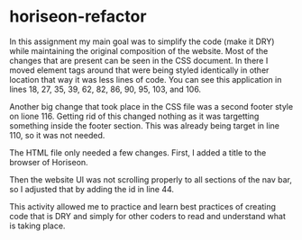 # horiseon-refactor
In this assignment my main goal was to simplify the code (make it DRY) while maintaining the original composition of the website. 
Most of the changes that are present can be seen in the CSS document. In there I moved element tags around that were being styled identically in other location that way
it was less lines of code. You can see this application in lines 18, 27, 35, 39, 62, 82, 86, 90, 95, 103, and 106. 

Another big change that took place in the CSS file was a second footer style on lione 116. Getting rid of this changed nothing as it was targetting something inside the footer section.
This was already being target in line 110, so it was not needed. 

The HTML file only needed a few changes. First, I added a title to the browser of Horiseon. 

Then the website UI was not scrolling properly to all sections of the nav bar, so I adjusted that by adding the id in line 44. 

This activity allowed me to practice and learn best practices of creating code that is DRY and simply for other coders to read and understand what is taking place. 
